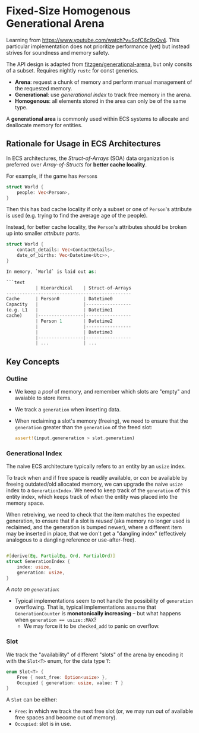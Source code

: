 # Fixed-Size Homogenous Generational Arena

Learning from <https://www.youtube.com/watch?v=SofC6c9xQv4>. This particular
implementation does not prioritize performance (yet) but instead strives for
soundness and memory safety.

The API design is adapted from
[fitzgen/generational-arena](https://github.com/fitzgen/generational-arena), but
only consits of a subset. Requires nightly `rustc` for const generics.

- **Arena**: request a chunk of memory and perform manual management of the
  requested memory.
- **Generational**: use *generational index* to track free memory in the arena.
- **Homogenous**: all elements stored in the area can only be of the same type.

A **generational area** is commonly used within ECS systems to allocate and
deallocate memory for entities.

## Rationale for Usage in ECS Architectures

In ECS architectures, the *Struct-of-Arrays* (SOA) data organization is
preferred over *Array-of-Structs* for **better cache locality**.

For example, if the game has `Person`s

```rs
struct World {
    people: Vec<Person>,
}
```

Then this has bad cache locality if only a subset or one of `Person`'s attribute
is used (e.g. trying to find the average age of the people).

Instead, for better cache locality, the `Person`'s attributes should be broken
up into smaller *attribute parts*.

```rs
struct World {
    contact_details: Vec<ContactDetails>,
    date_of_births: Vec<Datetime<Utc>>,
}

In memory, `World` is laid out as:

```text
           | Hierarchical    | Struct-of-Arrays
-----------------------------------------------
Cache      | Person0         | Datetime0
Capacity   |                 |-----------------
(e.g. L1   |                 | Datetime1
cache)     |-----------------|-----------------
           | Person 1        | Datetime2
           |                 |-----------------
           |                 | Datetime3
           |-----------------|-----------------
           | ...             | ...
```

## Key Concepts

### Outline

- We keep a *pool* of memory, and remember which slots are "empty" and avaiable
  to store items.
- We track a `generation` when inserting data.
- When reclaiming a slot's memory (freeing), we need to ensure that the
  `generation` greater than the `generation` of the freed slot:

  ```rs
  assert!(input.geneneration > slot.generation)
  ```

### Generational Index

The naive ECS architecture typically refers to an entity by an `usize` index.

To track when and if free space is readily available, or *can* be available by
freeing outdated/old allocated memory, we can upgrade the naive `usize` index
to a `GenerationIndex`. We need to keep track of the `generation` of this entity
index, which keeps track of *when* the entity was placed into the memory space.

When retreiving, we need to check that the item matches the expected generation,
to ensure that if a slot is *reused* (aka memory no longer used is reclaimed,
and the generation is bumped newer), where a different item may be inserted in
place, that we don't get a "dangling index" (effectively analogous to a dangling
reference or use-after-free).

```rs

#[derive(Eq, PartialEq, Ord, PartialOrd)]
struct GenerationIndex {
    index: usize,
    generation: usize,
}
```

*A note on `generation`*:

- Typical implementations seem to not handle the possibility of `generation`
  overflowing. That is, typical implementations assume that `GenerationCounter`
  is **monotonically increasing** – but what happens when
  `generation == usize::MAX`?
    - We may force it to be `checked_add` to panic on overflow.

### Slot

We track the "availability" of different "slots" of the arena by encoding it
with the `Slot<T>` enum, for the data type `T`:

```rs
enum Slot<T> {
    Free { next_free: Option<usize> },
    Occupied { generation: usize, value: T }
}
```

A `Slot` can be either:

- `Free`: in which we track the next free slot (or, we may run out of available
  free spaces and become out of memory).
- `Occupied`: slot is in use.
